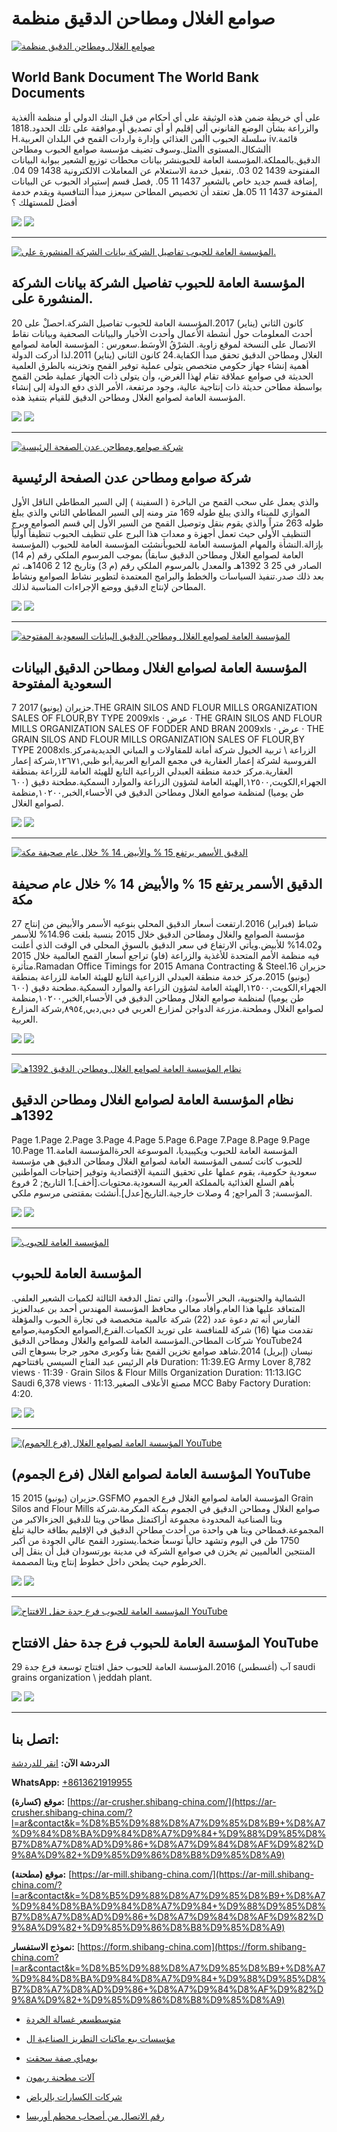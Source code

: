 # صوامع الغلال ومطاحن الدقيق منظمة

<a href="https://swt.shibang-china.com/?l=ar&img&k=%D8%B5%D9%88%D8%A7%D9%85%D8%B9+%D8%A7%D9%84%D8%BA%D9%84%D8%A7%D9%84+%D9%88%D9%85%D8%B7%D8%A7%D8%AD%D9%86+%D8%A7%D9%84%D8%AF%D9%82%D9%8A%D9%82+%D9%85%D9%86%D8%B8%D9%85%D8%A9" target="_blank">![صوامع الغلال ومطاحن الدقيق منظمة](http://static.shibang-china.com/all-800x300/1416.jpg)</a>

## World Bank Document The World Bank Documents
على أي خريطة ضمن هذه الوثيقة على أي أحكام من قبل البنك الدولي أو منظمة األغذية والزراعة بشأن الوضع القانوني ألي إقليم أو أي تصديق أو.موافقة على تلك الحدود.1818 H.سلسلة الحبوب األمن الغذائي وإدارة واردات القمح في البلدان العربية iv.قائمة األشكال.المستوى األمثل.وسوف تضيف مؤسسة صوامع الحبوب ومطاحن الدقيق.بالمملكة.المؤسسة العامة للحبوبنشر بيانات محطات توزيع الشعير ببوابة البيانات المفتوحة 1439 02 03. ,تفعيل خدمة الاستعلام عن المعاملات الالكترونية 1438 09 04. ,إضافة قسم جديد خاص بالشعير 1437 11 05. ,فصل قسم إستيراد الحبوب عن البيانات المفتوحة 1437 11 05.هل تعتقد أن تخصيص المطاحن سيعزز مبدأ التنافسية ويقدم خدمة أفضل للمستهلك ؟


<a href="https://whatsapp.shibangsoft.com/WhatsApp.php" target="_blank" title="WhatsApp">![](http://static.shibang-china.com/icon/whatsapp.png)</a> <a href="https://swt.shibang-china.com/?l=ar&icon&k=%D8%B5%D9%88%D8%A7%D9%85%D8%B9+%D8%A7%D9%84%D8%BA%D9%84%D8%A7%D9%84+%D9%88%D9%85%D8%B7%D8%A7%D8%AD%D9%86+%D8%A7%D9%84%D8%AF%D9%82%D9%8A%D9%82+%D9%85%D9%86%D8%B8%D9%85%D8%A9" target="_blank">![](http://static.shibang-china.com/icon/chat-ar.png)</a>

---

<a href="https://swt.shibang-china.com/?l=ar&img&k=%D8%B5%D9%88%D8%A7%D9%85%D8%B9+%D8%A7%D9%84%D8%BA%D9%84%D8%A7%D9%84+%D9%88%D9%85%D8%B7%D8%A7%D8%AD%D9%86+%D8%A7%D9%84%D8%AF%D9%82%D9%8A%D9%82+%D9%85%D9%86%D8%B8%D9%85%D8%A9" target="_blank">![المؤسسة العامة للحبوب تفاصيل الشركة بيانات الشركة المنشورة على.](http://static.shibang-china.com/all-800x300/1489.jpg)</a>

## المؤسسة العامة للحبوب تفاصيل الشركة بيانات الشركة المنشورة على.
20 كانون الثاني (يناير) 2017.المؤسسة العامة للحبوب تفاصيل الشركة.احصلْ على أحدث المعلومات حول أنشطة الأعمال وأحدث الأخبار والبيانات الصحفية وبيانات نقاط الاتصال على النسخة لموقع زاوية. الشرْقُ الأوسَط.سعورس : المؤسسة العامة لصوامع الغلال ومطاحن الدقيق تحقق مبدأ الكفاية.24 كانون الثاني (يناير) 2011.لذا أدركت الدولة أهمية إنشاء جهاز حكومي متخصص يتولى عملية توفير القمح وتخزينه بالطرق العلمية الحديثة في صوامع عملاقة تقام لهذا الغرض، وأن يتولى ذات الجهاز عملية طحن القمح بواسطة مطاحن حديثة ذات إنتاجية عالية، وجود مرتفعة، الأمر الذي دفع الدولة إلى إنشاء المؤسسة العامة لصوامع الغلال ومطاحن الدقيق للقيام بتنفيذ هذه.


<a href="https://whatsapp.shibangsoft.com/WhatsApp.php" target="_blank" title="WhatsApp">![](http://static.shibang-china.com/icon/whatsapp.png)</a> <a href="https://swt.shibang-china.com/?l=ar&icon&k=%D8%B5%D9%88%D8%A7%D9%85%D8%B9+%D8%A7%D9%84%D8%BA%D9%84%D8%A7%D9%84+%D9%88%D9%85%D8%B7%D8%A7%D8%AD%D9%86+%D8%A7%D9%84%D8%AF%D9%82%D9%8A%D9%82+%D9%85%D9%86%D8%B8%D9%85%D8%A9" target="_blank">![](http://static.shibang-china.com/icon/chat-ar.png)</a>

---

<a href="https://swt.shibang-china.com/?l=ar&img&k=%D8%B5%D9%88%D8%A7%D9%85%D8%B9+%D8%A7%D9%84%D8%BA%D9%84%D8%A7%D9%84+%D9%88%D9%85%D8%B7%D8%A7%D8%AD%D9%86+%D8%A7%D9%84%D8%AF%D9%82%D9%8A%D9%82+%D9%85%D9%86%D8%B8%D9%85%D8%A9" target="_blank">![شركة صوامع ومطاحن عدن الصفحة الرئيسية](http://static.shibang-china.com/all-800x300/570.jpg)</a>

## شركة صوامع ومطاحن عدن الصفحة الرئيسية
والذي يعمل علي سحب القمح من الباخرة ( السفينة ) إلي السير المطاطي الناقل الأول الموازي للميناء والذي يبلغ طوله 169 متر ومنه إلى السير المطاطي الثاني والذي يبلغ طوله 263 متراً والذي يقوم بنقل وتوصيل القمح من السير الأول إلي قسم الصوامع وبرج التنظيف الأولي حيث تعمل أجهزة و معدات هذا البرج على تنظيف الحبوب تنظيفاً أولياً بإزالة.النشأة والمهام المؤسسة العامة للحبوبأنشئت المؤسسة العامة للحبوب (المؤسسة العامة لصوامع الغلال ومطاحن الدقيق سابقاً) بموجب المرسوم الملكي رقم (م 14) الصادر في 25 3 1392هـ والمعدل بالمرسوم الملكي رقم (م 3) وتاريخ 12 2 1406هـ، ثم بعد ذلك صدر.تنفيذ السياسات والخطط والبرامج المعتمدة لتطوير نشاط الصوامع ونشاط المطاحن لإنتاج الدقيق ووضع الإجراءات المناسبة لذلك.


<a href="https://whatsapp.shibangsoft.com/WhatsApp.php" target="_blank" title="WhatsApp">![](http://static.shibang-china.com/icon/whatsapp.png)</a> <a href="https://swt.shibang-china.com/?l=ar&icon&k=%D8%B5%D9%88%D8%A7%D9%85%D8%B9+%D8%A7%D9%84%D8%BA%D9%84%D8%A7%D9%84+%D9%88%D9%85%D8%B7%D8%A7%D8%AD%D9%86+%D8%A7%D9%84%D8%AF%D9%82%D9%8A%D9%82+%D9%85%D9%86%D8%B8%D9%85%D8%A9" target="_blank">![](http://static.shibang-china.com/icon/chat-ar.png)</a>

---

<a href="https://swt.shibang-china.com/?l=ar&img&k=%D8%B5%D9%88%D8%A7%D9%85%D8%B9+%D8%A7%D9%84%D8%BA%D9%84%D8%A7%D9%84+%D9%88%D9%85%D8%B7%D8%A7%D8%AD%D9%86+%D8%A7%D9%84%D8%AF%D9%82%D9%8A%D9%82+%D9%85%D9%86%D8%B8%D9%85%D8%A9" target="_blank">![المؤسسة العامة لصوامع الغلال ومطاحن الدقيق البيانات السعودية المفتوحة](http://static.shibang-china.com/all-800x300/1027.jpg)</a>

## المؤسسة العامة لصوامع الغلال ومطاحن الدقيق البيانات السعودية المفتوحة
7 حزيران (يونيو) 2017.THE GRAIN SILOS AND FLOUR MILLS ORGANIZATION SALES OF FLOUR,BY TYPE 2009xls &middot; عرض &middot; THE GRAIN SILOS AND FLOUR MILLS ORGANIZATION SALES OF FODDER AND BRAN 2009xls &middot; عرض &middot; THE GRAIN SILOS AND FLOUR MILLS ORGANIZATION SALES OF FLOUR,BY TYPE 2008xls.الزراعة \ تربية الخيول شركة أمانة للمقاولات و المباني الحديديةمركز الفروسية لشركة إعمار العقارية في مجمع المرابع العربية,أبو ظبي,١٢٦٧١,شركة إعمار العقارية.مركز خدمة منطقة العبدلي الزراعية التابع للهيئة العامة للزراعة بمنطقة الجهراء,الكويت,١٢٥٠٠,الهيئة العامة لشؤون الزراعة والموارد السمكية.مطحنة دقيق (٦٠٠ طن يوميا) لمنظمة صوامع الغلال ومطاحن الدقيق في الأحساء,الخبر,١٠٢٠٠,منظمة لصوامع الغلال.


<a href="https://whatsapp.shibangsoft.com/WhatsApp.php" target="_blank" title="WhatsApp">![](http://static.shibang-china.com/icon/whatsapp.png)</a> <a href="https://swt.shibang-china.com/?l=ar&icon&k=%D8%B5%D9%88%D8%A7%D9%85%D8%B9+%D8%A7%D9%84%D8%BA%D9%84%D8%A7%D9%84+%D9%88%D9%85%D8%B7%D8%A7%D8%AD%D9%86+%D8%A7%D9%84%D8%AF%D9%82%D9%8A%D9%82+%D9%85%D9%86%D8%B8%D9%85%D8%A9" target="_blank">![](http://static.shibang-china.com/icon/chat-ar.png)</a>

---

<a href="https://swt.shibang-china.com/?l=ar&img&k=%D8%B5%D9%88%D8%A7%D9%85%D8%B9+%D8%A7%D9%84%D8%BA%D9%84%D8%A7%D9%84+%D9%88%D9%85%D8%B7%D8%A7%D8%AD%D9%86+%D8%A7%D9%84%D8%AF%D9%82%D9%8A%D9%82+%D9%85%D9%86%D8%B8%D9%85%D8%A9" target="_blank">![الدقيق الأسمر يرتفع 15 % والأبيض 14 % خلال عام صحيفة مكة](http://static.shibang-china.com/all-800x300/131.jpg)</a>

## الدقيق الأسمر يرتفع 15 % والأبيض 14 % خلال عام صحيفة مكة
27 شباط (فبراير) 2016.ارتفعت أسعار الدقيق المحلي بنوعيه الأسمر والأبيض من إنتاج مؤسسة الصوامع والغلال ومطاحن الدقيق خلال 2015 بنسبة بلغت 14.96% للأسمر و14.02% للأبيض.ويأتي الارتفاع في سعر الدقيق بالسوق المحلي في الوقت الذي أعلنت فيه منظمة الأمم المتحدة للأغذية والزراعة (فاو) تراجع أسعار القمح العالمية خلال 2015 متأثرة.Ramadan Office Timings for 2015 Amana Contracting &amp; Steel.16 حزيران (يونيو) 2015.مركز خدمة منطقة العبدلي الزراعية التابع للهيئة العامة للزراعة بمنطقة الجهراء,الكويت,١٢٥٠٠,الهيئة العامة لشؤون الزراعة والموارد السمكية.مطحنة دقيق (٦٠٠ طن يوميا) لمنظمة صوامع الغلال ومطاحن الدقيق في الأحساء,الخبر,١٠٢٠٠,منظمة لصوامع الغلال ومطحنة.مزرعة الدواجن لمزارع العربي في دبي,دبي,٨٩٥٤,شركة المزارع العربية.


<a href="https://whatsapp.shibangsoft.com/WhatsApp.php" target="_blank" title="WhatsApp">![](http://static.shibang-china.com/icon/whatsapp.png)</a> <a href="https://swt.shibang-china.com/?l=ar&icon&k=%D8%B5%D9%88%D8%A7%D9%85%D8%B9+%D8%A7%D9%84%D8%BA%D9%84%D8%A7%D9%84+%D9%88%D9%85%D8%B7%D8%A7%D8%AD%D9%86+%D8%A7%D9%84%D8%AF%D9%82%D9%8A%D9%82+%D9%85%D9%86%D8%B8%D9%85%D8%A9" target="_blank">![](http://static.shibang-china.com/icon/chat-ar.png)</a>

---

<a href="https://swt.shibang-china.com/?l=ar&img&k=%D8%B5%D9%88%D8%A7%D9%85%D8%B9+%D8%A7%D9%84%D8%BA%D9%84%D8%A7%D9%84+%D9%88%D9%85%D8%B7%D8%A7%D8%AD%D9%86+%D8%A7%D9%84%D8%AF%D9%82%D9%8A%D9%82+%D9%85%D9%86%D8%B8%D9%85%D8%A9" target="_blank">![نظام المؤسسة العامة لصوامع الغلال ومطاحن الدقيق 1392هـ](http://static.shibang-china.com/all-800x300/1102.jpg)</a>

## نظام المؤسسة العامة لصوامع الغلال ومطاحن الدقيق 1392هـ
Page 1.Page 2.Page 3.Page 4.Page 5.Page 6.Page 7.Page 8.Page 9.Page 10.Page 11.المؤسسة العامة للحبوب ويكيبيديا، الموسوعة الحرةالمؤسسة العامة للحبوب كانت تُسمى المؤسسة العامة لصوامع الغلال ومطاحن الدقيق هي مؤسسة سعودية حكومية، يقوم عملها على تحقيق التنمية الإقتصادية وتوفير إحتياجات المواطنين بأهم السلع الغذائية بالمملكة العربية السعودية.محتويات.[أخف].1 التاريخ; 2 فروع المؤسسة; 3 المراجع; 4 وصلات خارجية.التاريخ[عدل].أنشئت بمقتضى مرسوم ملكي.


<a href="https://whatsapp.shibangsoft.com/WhatsApp.php" target="_blank" title="WhatsApp">![](http://static.shibang-china.com/icon/whatsapp.png)</a> <a href="https://swt.shibang-china.com/?l=ar&icon&k=%D8%B5%D9%88%D8%A7%D9%85%D8%B9+%D8%A7%D9%84%D8%BA%D9%84%D8%A7%D9%84+%D9%88%D9%85%D8%B7%D8%A7%D8%AD%D9%86+%D8%A7%D9%84%D8%AF%D9%82%D9%8A%D9%82+%D9%85%D9%86%D8%B8%D9%85%D8%A9" target="_blank">![](http://static.shibang-china.com/icon/chat-ar.png)</a>

---

<a href="https://swt.shibang-china.com/?l=ar&img&k=%D8%B5%D9%88%D8%A7%D9%85%D8%B9+%D8%A7%D9%84%D8%BA%D9%84%D8%A7%D9%84+%D9%88%D9%85%D8%B7%D8%A7%D8%AD%D9%86+%D8%A7%D9%84%D8%AF%D9%82%D9%8A%D9%82+%D9%85%D9%86%D8%B8%D9%85%D8%A9" target="_blank">![المؤسسة العامة للحبوب](http://static.shibang-china.com/all-800x300/1222.jpg)</a>

## المؤسسة العامة للحبوب
.الشمالية والجنوبية، البحر الأسود)، والتي تمثل الدفعة الثالثة لكميات الشعير العلفي المتعاقد عليها هذا العام.وأفاد معالي محافظ المؤسسة المهندس أحمد بن عبدالعزيز الفارس أنه تم دعوة عدد (22) شركة عالمية متخصصة في تجارة الحبوب والمؤهلة تقدمت منها (16) شركة للمنافسة على توريد الكميات.الفرع,الصوامع الحكومية,صوامع شركات المطاحن.المؤسسة العامة للصوامع والغلال ومطاحن الدقيق YouTube24 نيسان (إبريل) 2014.شاهد صوامع تخزين القمح بقنا وكوبرى محور جرجا بسوهاج التى قام الرئيس عبد الفتاح السيسي بافتتاحهم Duration: 11:39.EG Army Lover 8,782 views &middot; 11:39 &middot; Grain Silos &amp; Flour Mills Organization Duration: 11:13.IGC Saudi 6,378 views &middot; 11:13.مصنع الأعلاف الصغير MCC Baby Factory Duration: 4:20.


<a href="https://whatsapp.shibangsoft.com/WhatsApp.php" target="_blank" title="WhatsApp">![](http://static.shibang-china.com/icon/whatsapp.png)</a> <a href="https://swt.shibang-china.com/?l=ar&icon&k=%D8%B5%D9%88%D8%A7%D9%85%D8%B9+%D8%A7%D9%84%D8%BA%D9%84%D8%A7%D9%84+%D9%88%D9%85%D8%B7%D8%A7%D8%AD%D9%86+%D8%A7%D9%84%D8%AF%D9%82%D9%8A%D9%82+%D9%85%D9%86%D8%B8%D9%85%D8%A9" target="_blank">![](http://static.shibang-china.com/icon/chat-ar.png)</a>

---

<a href="https://swt.shibang-china.com/?l=ar&img&k=%D8%B5%D9%88%D8%A7%D9%85%D8%B9+%D8%A7%D9%84%D8%BA%D9%84%D8%A7%D9%84+%D9%88%D9%85%D8%B7%D8%A7%D8%AD%D9%86+%D8%A7%D9%84%D8%AF%D9%82%D9%8A%D9%82+%D9%85%D9%86%D8%B8%D9%85%D8%A9" target="_blank">![المؤسسة العامة لصوامع الغلال (فرع الجموم) YouTube](http://static.shibang-china.com/all-800x300/1062.jpg)</a>

## المؤسسة العامة لصوامع الغلال (فرع الجموم) YouTube
15 حزيران (يونيو) 2015.GSFMO المؤسسة العامة لصوامع الغلال فرع الجموم Grain Silos and Flour Mills صوامع الغلال ومطاحن الدقيق في الجموم بمكة المكرمة.شركة ويتا الصناعية المحدودة مجموعة أراكتمثل مطاحن ويتا للدقيق الجزءالاكبر من المجموعة.فمطاحن ويتا هي واحدة من أحدث مطاحن الدقيق في الإقليم بطاقة حالية تبلغ 1750 طن في اليوم وتشهد حالياً توسعاً ضخماً.يستورد القمح عالي الجودة من أكبر المنتجين العالميين ثم يخزن في صوامع الشركة في مدينة بورتسودان قبل أن ينقل إلى الخرطوم حيث يطحن داخل خطوط إنتاج ويتا المصممة.


<a href="https://whatsapp.shibangsoft.com/WhatsApp.php" target="_blank" title="WhatsApp">![](http://static.shibang-china.com/icon/whatsapp.png)</a> <a href="https://swt.shibang-china.com/?l=ar&icon&k=%D8%B5%D9%88%D8%A7%D9%85%D8%B9+%D8%A7%D9%84%D8%BA%D9%84%D8%A7%D9%84+%D9%88%D9%85%D8%B7%D8%A7%D8%AD%D9%86+%D8%A7%D9%84%D8%AF%D9%82%D9%8A%D9%82+%D9%85%D9%86%D8%B8%D9%85%D8%A9" target="_blank">![](http://static.shibang-china.com/icon/chat-ar.png)</a>

---

<a href="https://swt.shibang-china.com/?l=ar&img&k=%D8%B5%D9%88%D8%A7%D9%85%D8%B9+%D8%A7%D9%84%D8%BA%D9%84%D8%A7%D9%84+%D9%88%D9%85%D8%B7%D8%A7%D8%AD%D9%86+%D8%A7%D9%84%D8%AF%D9%82%D9%8A%D9%82+%D9%85%D9%86%D8%B8%D9%85%D8%A9" target="_blank">![المؤسسة العامة للحبوب فرع جدة حفل الافتتاح YouTube](http://static.shibang-china.com/all-800x300/1454.jpg)</a>

## المؤسسة العامة للحبوب فرع جدة حفل الافتتاح YouTube
29 آب (أغسطس) 2016.المؤسسة العامة للحبوب حفل افتتاح توسعة فرع جدة saudi grains organization \ jeddah plant.

<a href="https://whatsapp.shibangsoft.com/WhatsApp.php" target="_blank" title="WhatsApp">![](http://static.shibang-china.com/icon/whatsapp.png)</a> <a href="https://swt.shibang-china.com/?l=ar&icon&k=%D8%B5%D9%88%D8%A7%D9%85%D8%B9+%D8%A7%D9%84%D8%BA%D9%84%D8%A7%D9%84+%D9%88%D9%85%D8%B7%D8%A7%D8%AD%D9%86+%D8%A7%D9%84%D8%AF%D9%82%D9%8A%D9%82+%D9%85%D9%86%D8%B8%D9%85%D8%A9" target="_blank">![](http://static.shibang-china.com/icon/chat-ar.png)</a>

---
## اتصل بنا:

**الدردشة الآن:** [انقر للدردشة](https://swt.shibang-china.com?l=ar&contact&k=%D8%B5%D9%88%D8%A7%D9%85%D8%B9+%D8%A7%D9%84%D8%BA%D9%84%D8%A7%D9%84+%D9%88%D9%85%D8%B7%D8%A7%D8%AD%D9%86+%D8%A7%D9%84%D8%AF%D9%82%D9%8A%D9%82+%D9%85%D9%86%D8%B8%D9%85%D8%A9)

**WhatsApp:**  [+8613621919955](https://whatsapp.shibangsoft.com/WhatsApp.php)

**موقع (كسارة):** [https://ar-crusher.shibang-china.com/](https://ar-crusher.shibang-china.com/?l=ar&contact&k=%D8%B5%D9%88%D8%A7%D9%85%D8%B9+%D8%A7%D9%84%D8%BA%D9%84%D8%A7%D9%84+%D9%88%D9%85%D8%B7%D8%A7%D8%AD%D9%86+%D8%A7%D9%84%D8%AF%D9%82%D9%8A%D9%82+%D9%85%D9%86%D8%B8%D9%85%D8%A9)

**موقع (مطحنة):** [https://ar-mill.shibang-china.com/](https://ar-mill.shibang-china.com/?l=ar&contact&k=%D8%B5%D9%88%D8%A7%D9%85%D8%B9+%D8%A7%D9%84%D8%BA%D9%84%D8%A7%D9%84+%D9%88%D9%85%D8%B7%D8%A7%D8%AD%D9%86+%D8%A7%D9%84%D8%AF%D9%82%D9%8A%D9%82+%D9%85%D9%86%D8%B8%D9%85%D8%A9)

**نموذج الاستفسار:** [https://form.shibang-china.com](https://form.shibang-china.com?l=ar&contact&k=%D8%B5%D9%88%D8%A7%D9%85%D8%B9+%D8%A7%D9%84%D8%BA%D9%84%D8%A7%D9%84+%D9%88%D9%85%D8%B7%D8%A7%D8%AD%D9%86+%D8%A7%D9%84%D8%AF%D9%82%D9%8A%D9%82+%D9%85%D9%86%D8%B8%D9%85%D8%A9)

* [متوسط ​​سعر غسالة الخردة](../24/%D9%85%D8%AA%D9%88%D8%B3%D8%B7%20%E2%80%8B%E2%80%8B%D8%B3%D8%B9%D8%B1%20%D8%BA%D8%B3%D8%A7%D9%84%D8%A9%20%D8%A7%D9%84%D8%AE%D8%B1%D8%AF%D8%A9.md)

* [مؤسسات بيع ماكنات التطريز الصناعية ال](../22/%D9%85%D8%A4%D8%B3%D8%B3%D8%A7%D8%AA%20%D8%A8%D9%8A%D8%B9%20%D9%85%D8%A7%D9%83%D9%86%D8%A7%D8%AA%20%D8%A7%D9%84%D8%AA%D8%B7%D8%B1%D9%8A%D8%B2%20%D8%A7%D9%84%D8%B5%D9%86%D8%A7%D8%B9%D9%8A%D8%A9%20%D8%A7%D9%84.md)

* [بومباي صفة سحقت](../25/%D8%A8%D9%88%D9%85%D8%A8%D8%A7%D9%8A%20%D8%B5%D9%81%D8%A9%20%D8%B3%D8%AD%D9%82%D8%AA.md)

* [آلات مطحنة ريمون](../23/%D8%A2%D9%84%D8%A7%D8%AA%20%D9%85%D8%B7%D8%AD%D9%86%D8%A9%20%D8%B1%D9%8A%D9%85%D9%88%D9%86.md)

* [شركات الكسارات بالرياض](../21/%D8%B4%D8%B1%D9%83%D8%A7%D8%AA%20%D8%A7%D9%84%D9%83%D8%B3%D8%A7%D8%B1%D8%A7%D8%AA%20%D8%A8%D8%A7%D9%84%D8%B1%D9%8A%D8%A7%D8%B6.md)

* [رقم الاتصال من أصحاب محطم أوريسا](../25/%D8%B1%D9%82%D9%85%20%D8%A7%D9%84%D8%A7%D8%AA%D8%B5%D8%A7%D9%84%20%D9%85%D9%86%20%D8%A3%D8%B5%D8%AD%D8%A7%D8%A8%20%D9%85%D8%AD%D8%B7%D9%85%20%D8%A3%D9%88%D8%B1%D9%8A%D8%B3%D8%A7.md)